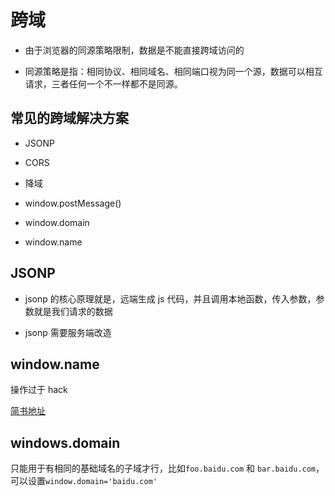 # 跨域

- 由于浏览器的同源策略限制，数据是不能直接跨域访问的

- 同源策略是指：相同协议、相同域名、相同端口视为同一个源，数据可以相互请求，三者任何一个不一样都不是同源。

## 常见的跨域解决方案

- JSONP

- CORS

- 降域

- window.postMessage()

- window.domain

- window.name

## JSONP

- jsonp 的核心原理就是，远端生成 js 代码，并且调用本地函数，传入参数，参数就是我们请求的数据

- jsonp 需要服务端改造

## window.name

操作过于 hack

[简书地址](https://www.jianshu.com/p/835bc9534281)

## windows.domain

只能用于有相同的基础域名的子域才行，比如`foo.baidu.com` 和 `bar.baidu.com`，可以设置`window.domain='baidu.com'`
